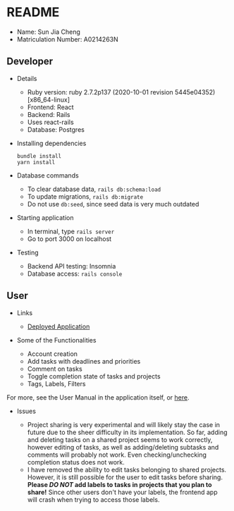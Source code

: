 # README

- Name: Sun Jia Cheng
- Matriculation Number: A0214263N

## Developer

- Details

  - Ruby version: ruby 2.7.2p137 (2020-10-01 revision 5445e04352) [x86_64-linux]
  - Frontend: React
  - Backend: Rails
  - Uses react-rails
  - Database: Postgres

- Installing dependencies

  ```
  bundle install
  yarn install
  ```

- Database commands

  - To clear database data, `rails db:schema:load`
  - To update migrations, `rails db:migrate`
  - Do not use `db:seed`, since seed data is very much outdated

- Starting application

  - In terminal, type `rails server`
  - Go to port 3000 on localhost

- Testing

  - Backend API testing: Insomnia
  - Database access: `rails console`

## User

- Links

  - [Deployed Application](secure-shelf-48205.herokuapp.com/)

- Some of the Functionalities

  - Account creation
  - Add tasks with deadlines and priorities
  - Comment on tasks
  - Toggle completion state of tasks and projects
  - Tags, Labels, Filters

For more, see the User Manual in the application itself, or [here](https://github.com/sunjc826/todo-list/blob/main/submission/final/UserManual.pdf).

- Issues

  - Project sharing is very experimental and will likely stay the case in future due to the sheer difficulty in its implementation. So far, adding and deleting tasks on a shared project seems to work correctly, however editing of tasks, as well as adding/deleting subtasks and comments will probably not work. Even checking/unchecking completion status does not work.
  - I have removed the ability to edit tasks belonging to shared projects. However, it is still possible for the user to edit tasks before sharing. **Please _DO NOT_ add labels to tasks in projects that you plan to share!** Since other users don't have your labels, the frontend app will crash when trying to access those labels.
